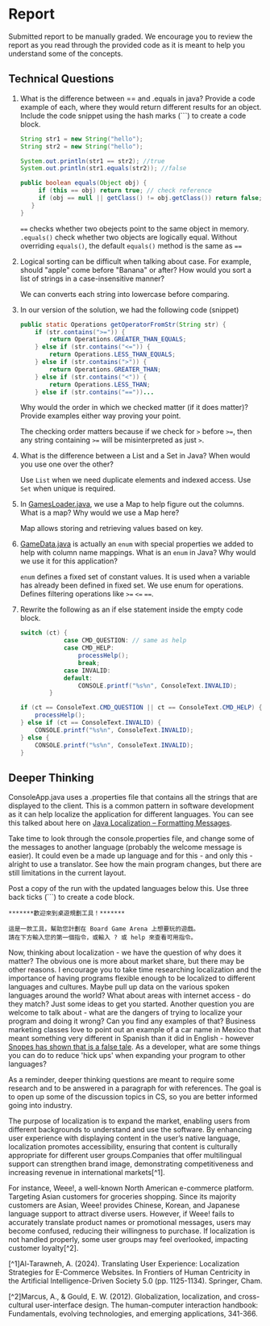 # Report

Submitted report to be manually graded. We encourage you to review the report as you read through the provided
code as it is meant to help you understand some of the concepts. 

## Technical Questions

1. What is the difference between == and .equals in java? Provide a code example of each, where they would return different results for an object. Include the code snippet using the hash marks (```) to create a code block.
   ```java
   String str1 = new String("hello");
   String str2 = new String("hello");
   
   System.out.println(str1 == str2); //true
   System.out.println(str1.equals(str2)); //false
   
   public boolean equals(Object obj) {
        if (this == obj) return true; // check reference
        if (obj == null || getClass() != obj.getClass()) return false;
      }
   }
   
   ```
   `==` checks whether two obejects point to the same object in memory. `.equals()` check whether two objects are logically equal. Without overriding `equals()`, the default `equals()` method is the same as `==`


2. Logical sorting can be difficult when talking about case. For example, should "apple" come before "Banana" or after? How would you sort a list of strings in a case-insensitive manner? 

   We can converts each string into lowercase before comparing.



3. In our version of the solution, we had the following code (snippet)
    ```java
    public static Operations getOperatorFromStr(String str) {
        if (str.contains(">=")) {
            return Operations.GREATER_THAN_EQUALS;
        } else if (str.contains("<=")) {
            return Operations.LESS_THAN_EQUALS;
        } else if (str.contains(">")) {
            return Operations.GREATER_THAN;
        } else if (str.contains("<")) {
            return Operations.LESS_THAN;
        } else if (str.contains("=="))...
    ```
    Why would the order in which we checked matter (if it does matter)? Provide examples either way proving your point. 

   The checking order matters because if we check for `>` before `>=`, then any string containing `>=` will be misinterpreted as just `>`.

4. What is the difference between a List and a Set in Java? When would you use one over the other? 

   Use `List` when we need duplicate elements and indexed access. Use `Set` when unique is required.


5. In [GamesLoader.java](src/main/java/student/GamesLoader.java), we use a Map to help figure out the columns. What is a map? Why would we use a Map here? 

   Map allows storing and retrieving values based on key.


6. [GameData.java](src/main/java/student/GameData.java) is actually an `enum` with special properties we added to help with column name mappings. What is an `enum` in Java? Why would we use it for this application?

   `enum` defines a fixed set of constant values. It is used when a variable has already been defined in fixed set. We use enum for operations. Defines filtering operations like `>=` `<=` `==`.







7. Rewrite the following as an if else statement inside the empty code block.
    ```java
    switch (ct) {
                case CMD_QUESTION: // same as help
                case CMD_HELP:
                    processHelp();
                    break;
                case INVALID:
                default:
                    CONSOLE.printf("%s%n", ConsoleText.INVALID);
            }
    ``` 

    ```java
    if (ct == ConsoleText.CMD_QUESTION || ct == ConsoleText.CMD_HELP) {
        processHelp();
    } else if (ct == ConsoleText.INVALID) {
        CONSOLE.printf("%s%n", ConsoleText.INVALID);
    } else {
        CONSOLE.printf("%s%n", ConsoleText.INVALID);
    }

    ```

## Deeper Thinking

ConsoleApp.java uses a .properties file that contains all the strings
that are displayed to the client. This is a common pattern in software development
as it can help localize the application for different languages. You can see this
talked about here on [Java Localization – Formatting Messages](https://www.baeldung.com/java-localization-messages-formatting).

Take time to look through the console.properties file, and change some of the messages to
another language (probably the welcome message is easier). It could even be a made up language and for this - and only this - alright to use a translator. See how the main program changes, but there are still limitations in 
the current layout. 

Post a copy of the run with the updated languages below this. Use three back ticks (```) to create a code block. 

```text
*******歡迎來到桌遊規劃工具！*******

這是一款工具，幫助您計劃在 Board Game Arena 上想要玩的遊戲。
請在下方輸入您的第一個指令，或輸入 ? 或 help 來查看可用指令。
```

Now, thinking about localization - we have the question of why does it matter? The obvious
one is more about market share, but there may be other reasons.  I encourage
you to take time researching localization and the importance of having programs
flexible enough to be localized to different languages and cultures. Maybe pull up data on the
various spoken languages around the world? What about areas with internet access - do they match? Just some ideas to get you started. Another question you are welcome to talk about - what are the dangers of trying to localize your program and doing it wrong? Can you find any examples of that? Business marketing classes love to point out an example of a car name in Mexico that meant something very different in Spanish than it did in English - however [Snopes has shown that is a false tale](https://www.snopes.com/fact-check/chevrolet-nova-name-spanish/).  As a developer, what are some things you can do to reduce 'hick ups' when expanding your program to other languages?


As a reminder, deeper thinking questions are meant to require some research and to be answered in a paragraph for with references. The goal is to open up some of the discussion topics in CS, so you are better informed going into industry. 

The purpose of localization is to expand the market, enabling users from different backgrounds to understand and use the software. By enhancing user experience with displaying content in the user’s native language,  localization promotes accessibility, ensuring that content is culturally appropriate for different user groups.Companies that offer multilingual support can strengthen brand image, demonstrating competitiveness and increasing revenue in international markets[^1].

For instance, Weee!, a well-known North American e-commerce platform. Targeting Asian customers for groceries shopping. Since its majority customers are Asian, Weee! provides Chinese, Korean, and Japanese language support to attract diverse users. However, if Weee! fails to accurately translate product names or promotional messages, users may become confused, reducing their willingness to purchase.  If localization is not handled properly, some user groups may feel overlooked, impacting customer loyalty[^2].

[^1]Al-Tarawneh, A. (2024). Translating User Experience: Localization Strategies for E-Commerce Websites. In Frontiers of Human Centricity in the Artificial Intelligence-Driven Society 5.0 (pp. 1125-1134). Springer, Cham.

[^2]Marcus, A., & Gould, E. W. (2012). Globalization, localization, and cross-cultural user-interface design. The human-computer interaction handbook: Fundamentals, evolving technologies, and emerging applications, 341-366.